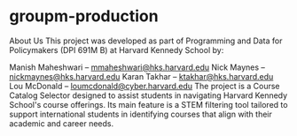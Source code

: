 # groupm-production

About Us
This project was developed as part of Programming and Data for Policymakers (DPI 691M B) at Harvard Kennedy School by:

Manish Maheshwari – mmaheshwari@hks.harvard.edu
Nick Maynes – nickmaynes@hks.harvard.edu
Karan Takhar – ktakhar@hks.harvard.edu
Lou McDonald – loumcdonald@cyber.harvard.edu
The project is a Course Catalog Selector designed to assist students in navigating Harvard Kennedy School's course offerings. Its main feature is a STEM filtering tool tailored to support international students in identifying courses that align with their academic and career needs.